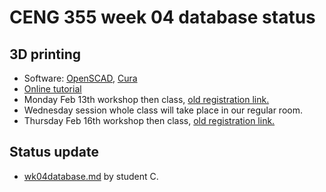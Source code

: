 # CENG 355 week 04 database status
## 3D printing
- Software: [OpenSCAD](https://openscad.org/downloads.html), [Cura](https://ultimaker.com/software/ultimaker-cura)
- [Online tutorial](https://sites.google.com/view/idealab3dprinting/tutorial)
- Monday Feb 13th workshop then class, [old registration link.](https://humber.libcal.com/event/3716915)
- Wednesday session whole class will take place in our regular room.
- Thursday Feb 16th workshop then class, [old registration link.](https://humber.libcal.com/event/3716918)
## Status update
- [wk04database.md](wk04database.md) by student C.
